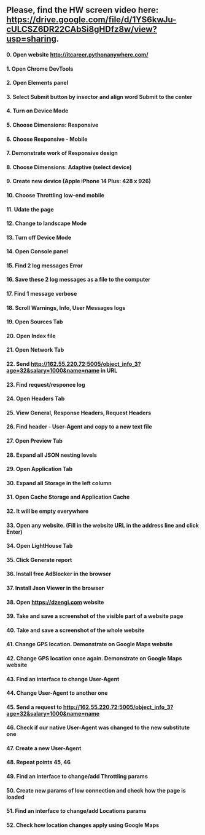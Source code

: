 
 ## Please, find the HW screen video here: https://drive.google.com/file/d/1YS6kwJu-cULCSZ6DR22CAbSi8gHDfz8w/view?usp=sharing.
 #### 0. Open website http://itcareer.pythonanywhere.com/
 #### 1. Open Chrome DevTools
 #### 2. Open Elements panel
 #### 3. Select Submit button by insector and align word Submit to the center
 #### 4. Turn on Device Mode
 #### 5. Choose Dimensions: Responsive 
 #### 6. Choose Responsive - Mobile
 #### 7. Demonstrate work of Responsive design
 #### 8. Choose Dimensions: Adaptive (select device)
 #### 9. Create new device (Apple iPhone 14 Plus: 428 x 926)
 #### 10. Choose Throttling low-end mobile
 #### 11. Udate the page
 #### 12. Change to landscape Mode
 #### 13. Turn off Device Mode
 #### 14. Open Console panel
 #### 15. Find 2 log messages Error
 #### 16. Save these 2 log messages as a file to the computer
 #### 17. Find 1 message verbose
 #### 18. Scroll Warnings, Info, User Messages logs
 #### 19. Open Sources Tab
 #### 20. Open Index file
 #### 21. Open Network Tab
 #### 22. Send http://162.55.220.72:5005/object_info_3?age=32&salary=1000&name=name in URL
 #### 23. Find request/responce log
 #### 24. Open Headers Tab
 #### 25. View General, Response Headers, Request Headers
 #### 26. Find header - User-Agent and copy to a new text file
 #### 27. Open Preview Tab
 #### 28. Expand all JSON nesting levels
 #### 29. Open Application Tab
 #### 30. Expand all Storage in the left column
 #### 31. Open Cache Storage and Application Cache
 #### 32. It will be empty everywhere
 #### 33. Open any website. (Fill in the website URL in the address line and click Enter)
 #### 34. Open LightHouse Tab
 #### 35. Click Generate report
 #### 36. Install free AdBlocker in the browser
 #### 37. Install Json Viewer in the browser
 #### 38. Open https://dzengi.com website
 #### 39. Take and save a screenshot of the visible part of a website page
 #### 40. Take and save a screenshot of the whole website
 #### 41. Change GPS location. Demonstrate on Google Maps website
 #### 42. Change GPS location once again. Demonstrate on Google Maps website
 #### 43. Find an interface to change User-Agent
 #### 44. Change User-Agent to another one
 #### 45. Send a request to http://162.55.220.72:5005/object_info_3?age=32&salary=1000&name=name
 #### 46. Check if our native User-Agent was changed to the new substitute one
 #### 47. Create a new User-Agent
 #### 48. Repeat points 45, 46
 #### 49. Find an interface to change/add Throttling params
 #### 50. Create new params of low connection and check how the page is loaded
 #### 51. Find an interface to change/add Locations params
 #### 52. Check how location changes apply using Google Maps
